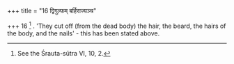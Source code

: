 +++
title = "16 द्विगुल्फम् बर्हिराज्यञ्च"

+++
16 [^7] . 'They cut off (from the dead body) the hair, the beard, the hairs of the body, and the nails' - this has been stated above.


[^7]:  See the Śrauta-sūtra VI, 10, 2.
